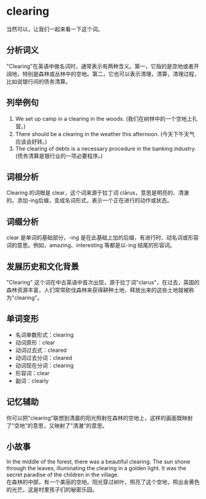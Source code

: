 # clearing

当然可以，让我们一起来看一下这个词。

  

## 分析词义

  

"Clearing"在英语中做名词时，通常表示有两种含义。第一，它指的是空地或者开阔地，特别是森林或丛林中的空地。第二，它也可以表示清理，清算，清理过程，比如说银行间的债务清算。

  

## 列举例句

  

1.  We set up camp in a clearing in the woods. (我们在树林中的一个空地上扎营。)
2.  There should be a clearing in the weather this afternoon. (今天下午天气应该会好转。)
3.  The clearing of debts is a necessary procedure in the banking industry. (债务清算是银行业的一项必要程序。)

  

## 词根分析

  

Clearing 的词根是 clear，这个词来源于拉丁词 clārus，意思是明亮的、清澈的。添加-ing后缀，变成名词形式，表示一个正在进行的动作或状态。

  

## 词缀分析

  

clear 是单词的基础部分，-ing 是在此基础上加的后缀，有进行时、动名词或形容词的意思。例如，amazing、interesting 等都是以-ing 结尾的形容词。

  

## 发展历史和文化背景

  

"Clearing" 这个词在中古英语中首次出现，源于拉丁词"clarus"，在过去，英国的森林资源丰富，人们常常砍伐森林来获得耕种土地，释放出来的这些土地就被称为"clearing"。

  

## 单词变形

  

*   名词单数形式：clearing
*   动词原形：clear
*   动词过去式：cleared
*   动词过去分词：cleared
*   动词现在分词：clearing
*   形容词：clear
*   副词：clearly

  

## 记忆辅助

  

你可以把"clearing"联想到清晨的阳光照射在森林的空地上，这样的画面既映射了"空地"的意思，又映射了"清澈"的意思。

  

## 小故事

  

In the middle of the forest, there was a beautiful clearing. The sun shone through the leaves, illuminating the clearing in a golden light. It was the secret paradise of the children in the village.  
在森林的中部，有一个美丽的空地。阳光穿过树叶，照亮了这个空地，照出金黄色的光芒。这是村里孩子们的秘密乐园。
